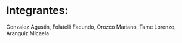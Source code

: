 # Integrantes: 
Gonzalez Agustin,
Folatelli Facundo,
Orozco Mariano, 
Tame Lorenzo,
Aranguiz Micaela

